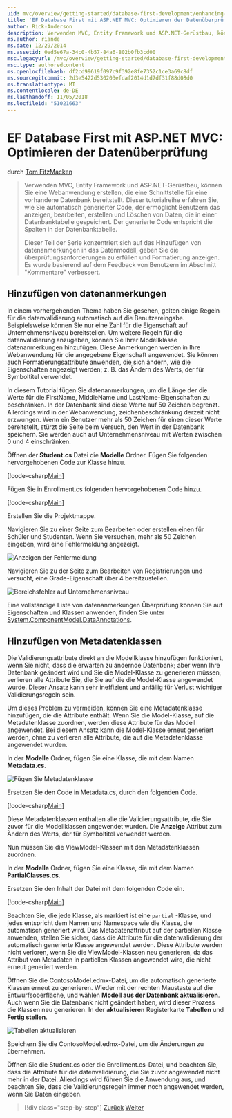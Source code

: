 ```yaml
---
uid: mvc/overview/getting-started/database-first-development/enhancing-data-validation
title: 'EF Database First mit ASP.NET MVC: Optimieren der Datenüberprüfung | Microsoft-Dokumentation'
author: Rick-Anderson
description: Verwenden MVC, Entity Framework und ASP.NET-Gerüstbau, können Sie eine Webanwendung erstellen, die eine Schnittstelle für eine vorhandene Datenbank bereitstellt. Dieses Tutorial Seri...
ms.author: riande
ms.date: 12/29/2014
ms.assetid: 0ed5e67a-34c0-4b57-84a6-802b0fb3cd00
msc.legacyurl: /mvc/overview/getting-started/database-first-development/enhancing-data-validation
msc.type: authoredcontent
ms.openlocfilehash: df2cd99619f097c9f392e8fe7352c1ce3a69c8df
ms.sourcegitcommit: 2d3e5422d530203efdaf2014d1d7df31f88d08d0
ms.translationtype: MT
ms.contentlocale: de-DE
ms.lasthandoff: 11/05/2018
ms.locfileid: "51021663"
---
```

<a name="ef-database-first-with-aspnet-mvc-enhancing-data-validation"></a>EF Database First mit ASP.NET MVC: Optimieren der Datenüberprüfung
====================
durch [Tom FitzMacken](https://github.com/tfitzmac)

> Verwenden MVC, Entity Framework und ASP.NET-Gerüstbau, können Sie eine Webanwendung erstellen, die eine Schnittstelle für eine vorhandene Datenbank bereitstellt. Dieser tutorialreihe erfahren Sie, wie Sie automatisch generierter Code, der ermöglicht Benutzern das anzeigen, bearbeiten, erstellen und Löschen von Daten, die in einer Datenbanktabelle gespeichert. Der generierte Code entspricht die Spalten in der Datenbanktabelle.
> 
> Dieser Teil der Serie konzentriert sich auf das Hinzufügen von datenanmerkungen in das Datenmodell, geben Sie die überprüfungsanforderungen zu erfüllen und Formatierung anzeigen. Es wurde basierend auf dem Feedback von Benutzern im Abschnitt "Kommentare" verbessert.


## <a name="add-data-annotations"></a>Hinzufügen von datenanmerkungen

In einem vorhergehenden Thema haben Sie gesehen, gelten einige Regeln für die datenvalidierung automatisch auf die Benutzereingabe. Beispielsweise können Sie nur eine Zahl für die Eigenschaft auf Unternehmensniveau bereitstellen. Um weitere Regeln für die datenvalidierung anzugeben, können Sie Ihrer Modellklasse datenanmerkungen hinzufügen. Diese Anmerkungen werden in Ihre Webanwendung für die angegebene Eigenschaft angewendet. Sie können auch Formatierungsattribute anwenden, die sich ändern, wie die Eigenschaften angezeigt werden; z. B. das Ändern des Werts, der für Symboltitel verwendet.

In diesem Tutorial fügen Sie datenanmerkungen, um die Länge der die Werte für die FirstName, MiddleName und LastName-Eigenschaften zu beschränken. In der Datenbank sind diese Werte auf 50 Zeichen begrenzt. Allerdings wird in der Webanwendung, zeichenbeschränkung derzeit nicht erzwungen. Wenn ein Benutzer mehr als 50 Zeichen für einen dieser Werte bereitstellt, stürzt die Seite beim Versuch, den Wert in der Datenbank speichern. Sie werden auch auf Unternehmensniveau mit Werten zwischen 0 und 4 einschränken.

Öffnen der **Student.cs** Datei die **Modelle** Ordner. Fügen Sie folgenden hervorgehobenen Code zur Klasse hinzu.

[!code-csharp[Main](enhancing-data-validation/samples/sample1.cs?highlight=5,15,17,20)]

Fügen Sie in Enrollment.cs folgenden hervorgehobenen Code hinzu.

[!code-csharp[Main](enhancing-data-validation/samples/sample2.cs?highlight=5,10)]

Erstellen Sie die Projektmappe.

Navigieren Sie zu einer Seite zum Bearbeiten oder erstellen einen für Schüler und Studenten. Wenn Sie versuchen, mehr als 50 Zeichen eingeben, wird eine Fehlermeldung angezeigt.

![Anzeigen der Fehlermeldung](enhancing-data-validation/_static/image1.png)

Navigieren Sie zu der Seite zum Bearbeiten von Registrierungen und versucht, eine Grade-Eigenschaft über 4 bereitzustellen.

![Bereichsfehler auf Unternehmensniveau](enhancing-data-validation/_static/image2.png)

Eine vollständige Liste von datenanmerkungen Überprüfung können Sie auf Eigenschaften und Klassen anwenden, finden Sie unter [System.ComponentModel.DataAnnotations](https://msdn.microsoft.com/library/system.componentmodel.dataannotations.aspx).

## <a name="add-metadata-classes"></a>Hinzufügen von Metadatenklassen

Die Validierungsattribute direkt an die Modellklasse hinzufügen funktioniert, wenn Sie nicht, dass die erwarten zu ändernde Datenbank; aber wenn Ihre Datenbank geändert wird und Sie die Model-Klasse zu generieren müssen, verlieren alle Attribute Sie, die Sie auf die die Model-Klasse angewendet wurde. Dieser Ansatz kann sehr ineffizient und anfällig für Verlust wichtiger Validierungsregeln sein.

Um dieses Problem zu vermeiden, können Sie eine Metadatenklasse hinzufügen, die die Attribute enthält. Wenn Sie die Model-Klasse, auf die Metadatenklasse zuordnen, werden diese Attribute für das Modell angewendet. Bei diesem Ansatz kann die Model-Klasse erneut generiert werden, ohne zu verlieren alle Attribute, die auf die Metadatenklasse angewendet wurden.

In der **Modelle** Ordner, fügen Sie eine Klasse, die mit dem Namen **Metadata.cs**.

![Fügen Sie Metadatenklasse](enhancing-data-validation/_static/image3.png)

Ersetzen Sie den Code in Metadata.cs, durch den folgenden Code.

[!code-csharp[Main](enhancing-data-validation/samples/sample3.cs)]

Diese Metadatenklassen enthalten alle die Validierungsattribute, die Sie zuvor für die Modellklassen angewendet wurden. Die **Anzeige** Attribut zum Ändern des Werts, der für Symboltitel verwendet werden.

Nun müssen Sie die ViewModel-Klassen mit den Metadatenklassen zuordnen.

In der **Modelle** Ordner, fügen Sie eine Klasse, die mit dem Namen **PartialClasses.cs**.

Ersetzen Sie den Inhalt der Datei mit dem folgenden Code ein.

[!code-csharp[Main](enhancing-data-validation/samples/sample4.cs)]

Beachten Sie, die jede Klasse, als markiert ist eine `partial` -Klasse, und jedes entspricht dem Namen und Namespace wie die Klasse, die automatisch generiert wird. Das Metadatenattribut auf der partiellen Klasse anwenden, stellen Sie sicher, dass die Attribute für die datenvalidierung der automatisch generierte Klasse angewendet werden. Diese Attribute werden nicht verloren, wenn Sie die ViewModel-Klassen neu generieren, da das Attribut von Metadaten in partiellen Klassen angewendet wird, die nicht erneut generiert werden.

Öffnen Sie die ContosoModel.edmx-Datei, um die automatisch generierte Klassen erneut zu generieren. Wieder mit der rechten Maustaste auf die Entwurfsoberfläche, und wählen **Modell aus der Datenbank aktualisieren**. Auch wenn Sie die Datenbank nicht geändert haben, wird dieser Prozess die Klassen neu generieren. In der **aktualisieren** Registerkarte **Tabellen** und **Fertig stellen**.

![Tabellen aktualisieren](enhancing-data-validation/_static/image4.png)

Speichern Sie die ContosoModel.edmx-Datei, um die Änderungen zu übernehmen.

Öffnen Sie die Student.cs oder die Enrollment.cs-Datei, und beachten Sie, dass die Attribute für die datenvalidierung, die Sie zuvor angewendet nicht mehr in der Datei. Allerdings wird führen Sie die Anwendung aus, und beachten Sie, dass die Validierungsregeln immer noch angewendet werden, wenn Sie Daten eingeben.

> [!div class="step-by-step"]
> [Zurück](customizing-a-view.md)
> [Weiter](publish-to-azure.md)
